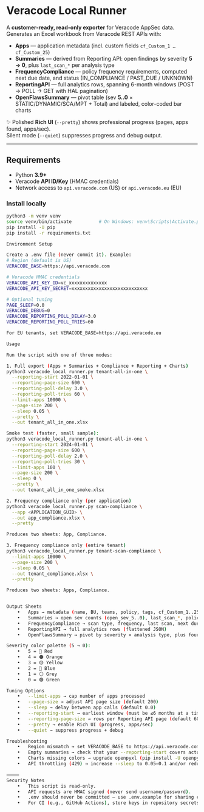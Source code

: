 # Veracode Local Runner

A **customer-ready, read-only exporter** for Veracode AppSec data.  
Generates an Excel workbook from Veracode REST APIs with:

- **Apps** — application metadata (incl. custom fields `cf_Custom_1 … cf_Custom_25`)
- **Summaries** — derived from Reporting API: open findings by severity **5 → 0**, plus `last_scan_*` per analysis type
- **FrequencyCompliance** — policy frequency requirements, computed next due date, and status (IN_COMPLIANCE / PAST_DUE / UNKNOWN)
- **ReportingAPI** — full analytics rows, spanning 6-month windows (POST → POLL → GET with HAL pagination)
- **OpenFlawsSummary** — pivot table (sev **5..0** × STATIC/DYNAMIC/SCA/MPT + Total) and labeled, color-coded bar charts

✨ Polished **Rich UI** (`--pretty`) shows professional progress (pages, apps found, apps/sec).  
Silent mode (`--quiet`) suppresses progress and debug output.

---

## Requirements

- Python **3.9+**  
- Veracode **API ID/Key** (HMAC credentials)  
- Network access to `api.veracode.com` (US) or `api.veracode.eu` (EU)

### Install locally

```bash
python3 -m venv venv
source venv/bin/activate          # On Windows: venv\Scripts\Activate.ps1
pip install -U pip
pip install -r requirements.txt

Environment Setup

Create a .env file (never commit it). Example:
# Region (default is US)
VERACODE_BASE=https://api.veracode.com

# Veracode HMAC credentials
VERACODE_API_KEY_ID=vc_xxxxxxxxxxxxxx
VERACODE_API_KEY_SECRET=xxxxxxxxxxxxxxxxxxxxxxxxxxxx

# Optional tuning
PAGE_SLEEP=0.0
VERACODE_DEBUG=0
VERACODE_REPORTING_POLL_DELAY=3.0
VERACODE_REPORTING_POLL_TRIES=60

For EU tenants, set VERACODE_BASE=https://api.veracode.eu

Usage

Run the script with one of three modes:

1. Full export (Apps + Summaries + Compliance + Reporting + Charts)
python3 veracode_local_runner.py tenant-all-in-one \
  --reporting-start 2022-01-01 \
  --reporting-page-size 600 \
  --reporting-poll-delay 3.0 \
  --reporting-poll-tries 60 \
  --limit-apps 10000 \
  --page-size 200 \
  --sleep 0.05 \
  --pretty \
  --out tenant_all_in_one.xlsx

Smoke test (faster, small sample):
python3 veracode_local_runner.py tenant-all-in-one \
  --reporting-start 2024-01-01 \
  --reporting-page-size 600 \
  --reporting-poll-delay 2.0 \
  --reporting-poll-tries 30 \
  --limit-apps 100 \
  --page-size 200 \
  --sleep 0 \
  --pretty \
  --out tenant_all_in_one_smoke.xlsx

2. Frequency compliance only (per application)
python3 veracode_local_runner.py scan-compliance \
  --app <APPLICATION_GUID> \
  --out app_compliance.xlsx \
  --pretty

Produces two sheets: App, Compliance.

3. Frequency compliance only (entire tenant)
python3 veracode_local_runner.py tenant-scan-compliance \
  --limit-apps 10000 \
  --page-size 200 \
  --sleep 0.05 \
  --out tenant_compliance.xlsx \
  --pretty

Produces two sheets: Apps, Compliance.


Output Sheets
	•	Apps → metadata (name, BU, teams, policy, tags, cf_Custom_1..25)
	•	Summaries → open sev counts (open_sev_5..0), last_scan_*, policy_status
	•	FrequencyCompliance → scan type, frequency, last scan, next due, status (+ cf_*)
	•	ReportingAPI → full analytics rows (flattened JSON)
	•	OpenFlawsSummary → pivot by severity × analysis type, plus four bar charts

Severity color palette (5 → 0):
	•	5 = 🔴 Red
	•	4 = 🟠 Orange
	•	3 = 🟡 Yellow
	•	2 = 🔵 Blue
	•	1 = ⚪ Grey
	•	0 = 🟢 Green

Tuning Options
	•	--limit-apps → cap number of apps processed
	•	--page-size → adjust API page size (default 200)
	•	--sleep → delay between app calls (default 0.0)
	•	--reporting-start → earliest window (must be ≤6 months at a time; script walks windows until now)
	•	--reporting-page-size → rows per Reporting API page (default 600)
	•	--pretty → enable Rich UI (progress, apps/sec)
	•	--quiet → suppress progress + debug

Troubleshooting
	•	Region mismatch → set VERACODE_BASE to https://api.veracode.com (US, default) or https://api.veracode.eu (EU).
	•	Empty summaries → check that your --reporting-start covers actual findings data.
	•	Charts missing colors → upgrade openpyxl (pip install -U openpyxl). Labels always display.
	•	API throttling (429) → increase --sleep to 0.05–0.1 and/or reduce --limit-apps.

⸻
Security Notes
	•	This script is read-only.
	•	API requests are HMAC signed (never send username/password).
	•	.env should never be committed — use .env.example for sharing config.
	•	For CI (e.g., GitHub Actions), store keys in repository secrets.



